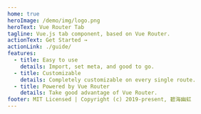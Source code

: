 ```yaml
---
home: true
heroImage: /demo/img/logo.png
heroText: Vue Router Tab
tagline: Vue.js tab component, based on Vue Router.
actionText: Get Started →
actionLink: ./guide/
features:
  - title: Easy to use
    details: Import, set meta, and good to go.
  - title: Customizable
    details: Completely customizable on every single route.
  - title: Powered by Vue Router
    details: Take good advantage of Vue Router.
footer: MIT Licensed | Copyright (c) 2019-present, 碧海幽虹
---
```

